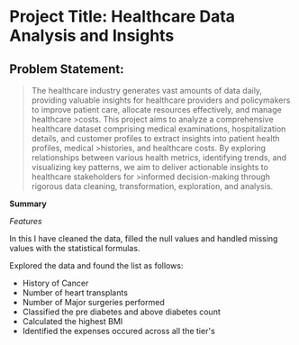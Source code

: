 # Project Title: Healthcare Data Analysis and Insights
## Problem Statement: 
>The healthcare industry generates vast amounts of data daily, providing valuable insights for healthcare providers and policymakers to improve patient care, allocate resources effectively, and manage healthcare >costs. This project aims to analyze a comprehensive healthcare dataset comprising medical examinations, hospitalization details, and customer profiles to extract insights into patient health profiles, medical >histories, and healthcare costs. By exploring relationships between various health metrics, identifying trends, and visualizing key patterns, we aim to deliver actionable insights to healthcare stakeholders for >informed decision-making through rigorous data cleaning, transformation, exploration, and analysis. 

**Summary**

_Features_

In this I have cleaned the data, filled the null values and handled missing values with the statistical formulas.

Explored the data and found the list as follows:

- History of Cancer
- Number of heart transplants
- Number of Major surgeries performed
- Classified the pre diabetes and above diabetes count
- Calculated the highest BMI
- Identified the expenses occured across all the tier's
